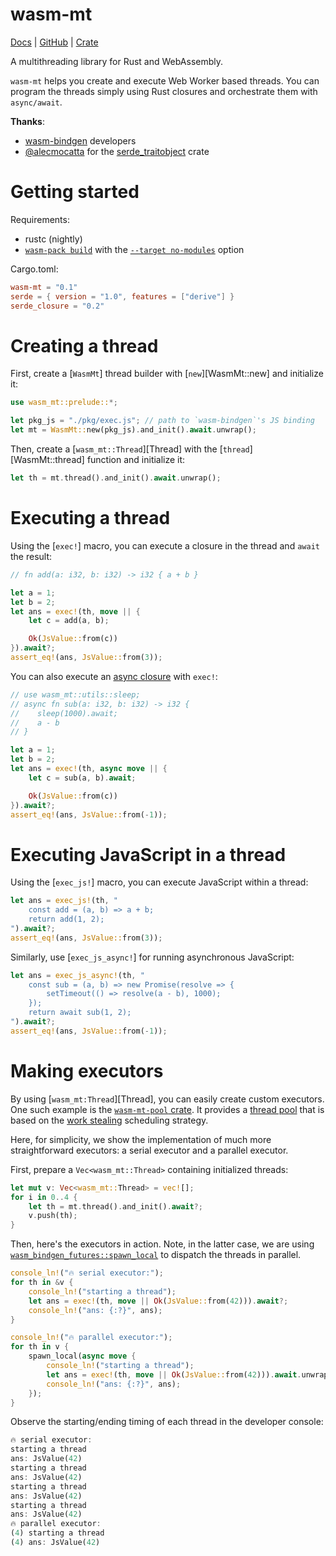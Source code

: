 <!-- ⚠️  THIS IS A GENERATED FILE -->
wasm-mt
=======

[Docs](https://docs.rs/wasm-mt) |
[GitHub](https://github.com/w3reality/wasm-mt) |
[Crate](https://crates.io/crates/wasm-mt)

A multithreading library for Rust and WebAssembly.

`wasm-mt` helps you create and execute Web Worker based threads. You can program the threads simply using Rust closures and orchestrate them with `async/await`.

<!--
**Implementation**:

TODO: explain wasm-mt's approach to rustwasm multithreading in contrast to the [existing canonical work](https://rustwasm.github.io/2018/10/24/multithreading-rust-and-wasm.html "Parallelism through Web Workers")
-->

<!--
**Examples**:

You can run all the following examples in browser!

- **exec** - How to use the lib. [ live | source ]
- **fib** - How to use the lib. [ live | source ]
- **executors** - How to use the lib. [ live | source ]
- **parallel** - How to use the lib. [ live | source ]
- **`wasm-mt-pool`** - Thread pool based on `wasm-mt`. [ crate | source ]
-->

**Thanks**:

- [wasm-bindgen](https://github.com/rustwasm/wasm-bindgen) developers
- [@alecmocatta](https://github.com/alecmocatta) for the [serde_traitobject](https://github.com/alecmocatta/serde_traitobject) crate

# Getting started

Requirements:

- rustc (nightly)
- [`wasm-pack build`](https://github.com/rustwasm/wasm-pack#%EF%B8%8F-commands) with the [`--target no-modules`](https://rustwasm.github.io/docs/wasm-bindgen/reference/deployment.html#without-a-bundler) option

Cargo.toml:

```toml
wasm-mt = "0.1"
serde = { version = "1.0", features = ["derive"] }
serde_closure = "0.2"
```

# Creating a thread

First, create a [`WasmMt`] thread builder with [`new`][WasmMt::new] and initialize it:

```rust
use wasm_mt::prelude::*;

let pkg_js = "./pkg/exec.js"; // path to `wasm-bindgen`'s JS binding
let mt = WasmMt::new(pkg_js).and_init().await.unwrap();
```

Then, create a [`wasm_mt::Thread`][Thread] with the [`thread`][WasmMt::thread] function and initialize it:

```rust
let th = mt.thread().and_init().await.unwrap();
```

# Executing a thread

Using the [`exec!`] macro, you can execute a closure in the thread and `await` the result:

```rust
// fn add(a: i32, b: i32) -> i32 { a + b }

let a = 1;
let b = 2;
let ans = exec!(th, move || {
    let c = add(a, b);

    Ok(JsValue::from(c))
}).await?;
assert_eq!(ans, JsValue::from(3));
```

You can also execute an [async closure] with `exec!`:

```rust
// use wasm_mt::utils::sleep;
// async fn sub(a: i32, b: i32) -> i32 {
//    sleep(1000).await;
//    a - b
// }

let a = 1;
let b = 2;
let ans = exec!(th, async move || {
    let c = sub(a, b).await;

    Ok(JsValue::from(c))
}).await?;
assert_eq!(ans, JsValue::from(-1));
```

# Executing JavaScript in a thread

Using the [`exec_js!`] macro, you can execute JavaScript within a thread:

```rust
let ans = exec_js!(th, "
    const add = (a, b) => a + b;
    return add(1, 2);
").await?;
assert_eq!(ans, JsValue::from(3));
```

Similarly, use [`exec_js_async!`] for running asynchronous JavaScript:

```rust
let ans = exec_js_async!(th, "
    const sub = (a, b) => new Promise(resolve => {
        setTimeout(() => resolve(a - b), 1000);
    });
    return await sub(1, 2);
").await?;
assert_eq!(ans, JsValue::from(-1));
```

# Making executors

By using [`wasm_mt:Thread`][Thread], you can easily create custom executors. One such example is the [`wasm-mt-pool` crate](https://crates.io/crates/wasm-mt-pool). It provides a [thread pool](https://doc.rust-lang.org/book/ch20-02-multithreaded.html#improving-throughput-with-a-thread-pool) that is based on the [work stealing] scheduling strategy.

Here, for simplicity, we show the implementation of much more  straightforward executors: a serial executor and a parallel executor.

First, prepare a `Vec<wasm_mt::Thread>` containing initialized threads:

```rust
let mut v: Vec<wasm_mt::Thread> = vec![];
for i in 0..4 {
    let th = mt.thread().and_init().await?;
    v.push(th);
}
```

Then, here's the executors in action. Note, in the latter case, we are using [`wasm_bindgen_futures::spawn_local`](https://rustwasm.github.io/wasm-bindgen/api/wasm_bindgen_futures/fn.spawn_local.html) to dispatch the threads in parallel.

```rust
console_ln!("🔥 serial executor:");
for th in &v {
    console_ln!("starting a thread");
    let ans = exec!(th, move || Ok(JsValue::from(42))).await?;
    console_ln!("ans: {:?}", ans);
}

console_ln!("🔥 parallel executor:");
for th in v {
    spawn_local(async move {
        console_ln!("starting a thread");
        let ans = exec!(th, move || Ok(JsValue::from(42))).await.unwrap();
        console_ln!("ans: {:?}", ans);
    });
}
```

Observe the starting/ending timing of each thread in the developer console:

```rust
🔥 serial executor:
starting a thread
ans: JsValue(42)
starting a thread
ans: JsValue(42)
starting a thread
ans: JsValue(42)
starting a thread
ans: JsValue(42)
🔥 parallel executor:
(4) starting a thread
(4) ans: JsValue(42)
```

[async closure]: https://github.com/rust-lang/rfcs/blob/master/text/2394-async_await.md#async--closures
[work stealing]: https://en.wikipedia.org/wiki/Work_stealing
